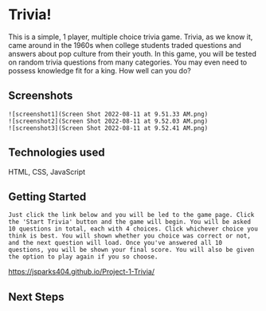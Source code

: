 # Trivia!

 This is a simple, 1 player, multiple choice trivia game. Trivia, as we know it, came around in the 1960s when college students traded questions and answers about pop culture from their youth. In this game, you will be tested on random trivia questions from many categories. You may even need to possess knowledge fit for a king. How well can you do?

 ## Screenshots
    ![screenshot1](Screen Shot 2022-08-11 at 9.51.33 AM.png)
    ![screenshot2](Screen Shot 2022-08-11 at 9.52.03 AM.png)
    ![screenshot3](Screen Shot 2022-08-11 at 9.52.41 AM.png)
 ## Technologies used

  HTML, CSS, JavaScript

  ## Getting Started

    Just click the link below and you will be led to the game page. Click the 'Start Trivia' button and the game will begin. You will be asked 10 questions in total, each with 4 choices. Click whichever choice you think is best. You will shown whether you choice was correct or not, and the next question will load. Once you've answered all 10 questions, you will be shown your final score. You will also be given the option to play again if you so choose.

  https://jsparks404.github.io/Project-1-Trivia/

  ## Next Steps

